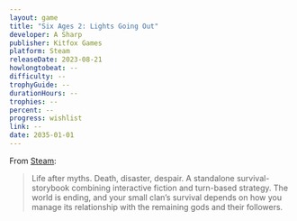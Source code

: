 ```yaml
---
layout: game
title: "Six Ages 2: Lights Going Out"
developer: A Sharp
publisher: Kitfox Games
platform: Steam
releaseDate: 2023-08-21
howlongtobeat: --
difficulty: --
trophyGuide: --
durationHours: --
trophies: --
percent: --
progress: wishlist
link: --
date: 2035-01-01
---
```


From [Steam](https://store.steampowered.com/app/2278010/Six_Ages_2_Lights_Going_Out/):

> Life after myths. Death, disaster, despair. A standalone survival-storybook combining interactive fiction and turn-based strategy. The world is ending, and your small clan’s survival depends on how you manage its relationship with the remaining gods and their followers.
